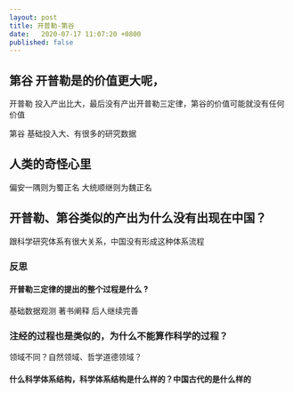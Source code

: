 ```yaml
---
layout: post
title: 开普勒-第谷
date:   2020-07-17 11:07:20 +0800
published: false
---
```



## 第谷 开普勒是的价值更大呢， ##

开普勒
投入产出比大，最后没有产出开普勒三定律，第谷的价值可能就没有任何价值

第谷
基础投入大、有很多的研究数据

##  人类的奇怪心里 ##

偏安一隅则为蜀正名
大统顺继则为魏正名

## 开普勒、第谷类似的产出为什么没有出现在中国？ ##

跟科学研究体系有很大关系，中国没有形成这种体系流程


### 反思 ###

#### 开普勒三定律的提出的整个过程是什么 ? ####

基础数据观测
著书阐释
后人继续完善

###  注经的过程也是类似的，为什么不能算作科学的过程？ ###


领域不同？自然领域、哲学道德领域？

####  什么科学体系结构，科学体系结构是什么样的？中国古代的是什么样的 ####



